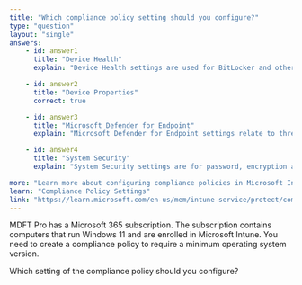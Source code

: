 ```yaml
---
title: "Which compliance policy setting should you configure?"
type: "question"
layout: "single"
answers:
    - id: answer1
      title: "Device Health"
      explain: "Device Health settings are used for BitLocker and other health attestation requirements, not OS version requirements."

    - id: answer2
      title: "Device Properties"
      correct: true

    - id: answer3
      title: "Microsoft Defender for Endpoint"
      explain: "Microsoft Defender for Endpoint settings relate to threat protection, not OS version requirements."

    - id: answer4
      title: "System Security"
      explain: "System Security settings are for password, encryption and other security requirements, not OS version requirements."

more: "Learn more about configuring compliance policies in Microsoft Intune."
learn: "Compliance Policy Settings"
link: "https://learn.microsoft.com/en-us/mem/intune-service/protect/compliance-policy-create-windows"
---
```

MDFT Pro has a Microsoft 365 subscription. The subscription contains computers that run Windows 11 and are enrolled in Microsoft Intune. You need to create a compliance policy to require a minimum operating system version.

Which setting of the compliance policy should you configure?